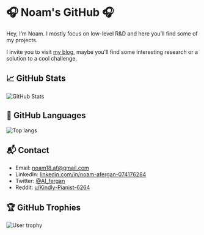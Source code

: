 # 🎧 Noam's GitHub 🎧
Hey, I’m Noam. I mostly focus on low-level R&D and here you’ll find some of my projects.

I invite you to visit [my blog](https://4f3rg4n.github.io), maybe you'll find some interesting research or a solution to a cool challenge.

## 📈 GitHub Stats
![GitHub Stats](https://github-readme-stats.vercel.app/api?username=4f3rg4n&theme=dark&show_icons=true)

## 📝 GitHub Languages
![Top langs](https://github-readme-stats.vercel.app/api/top-langs/?username=4f3rg4n&layout=donut&theme=dark)

## 📬 Contact
- Email: [noam18.af@gmail.com](mailto:noam18.af@gmail.com)
- LinkedIn: [linkedin.com/in/noam-afergan-074176284](https://www.linkedin.com/in/noam-afergan-074176284/)
- Twitter: [@AI_fergan](https://x.com/AI_fergan)
- Reddit: [u/Kindly-Pianist-6264](https://www.reddit.com/user/Kindly-Pianist-6264/)

## 🏆 GitHub Trophies
![User trophy](https://github-profile-trophy.vercel.app/?username=4f3rg4n&column=4&margin-w=15&margin-h=15&theme=dracula)
